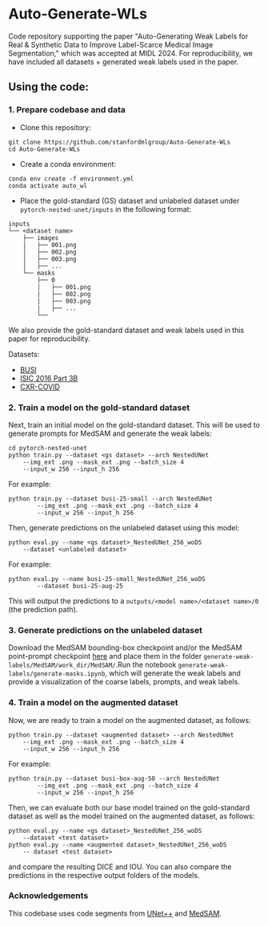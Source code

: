 
# Auto-Generate-WLs
Code repository supporting the paper "Auto-Generating Weak Labels for Real & Synthetic Data to Improve Label-Scarce Medical Image Segmentation," which was accepted at MIDL 2024. For reproducibility, we have included all datasets + generated weak labels used in the paper.

## Using the code:
### 1. Prepare codebase and data
- Clone this repository:

```
git clone https://github.com/stanfordmlgroup/Auto-Generate-WLs
cd Auto-Generate-WLs
```

- Create a conda environment:
```
conda env create -f environment.yml
conda activate auto_wl
```
  
- Place the gold-standard (GS) dataset and unlabeled dataset under `pytorch-nested-unet/inputs` in the following format:
```
inputs
└── <dataset name>
    ├── images
    |   ├── 001.png
    │   ├── 002.png
    │   ├── 003.png
    │   ├── ...
    └── masks
        ├── 0
        |   ├── 001.png
        |   ├── 002.png
        |   ├── 003.png
        |   ├── ...
        └── 
```
We also provide the gold-standard dataset and weak labels used in this paper for reproducibility.

Datasets:
- [BUSI](https://www.kaggle.com/datasets/aryashah2k/breast-ultrasound-images-dataset)
- [ISIC 2016 Part 3B](https://challenge.isic-archive.com/data/)
- [CXR-COVID](https://data.mendeley.com/datasets/xztwjmktrg/2)
    
### 2. Train a model on the gold-standard dataset

Next, train an initial model on the gold-standard dataset. This will be used to generate prompts for MedSAM and generate the weak labels:

    cd pytorch-nested-unet
    python train.py --dataset <gs dataset> --arch NestedUNet 
	    --img_ext .png --mask_ext .png --batch_size 4 
		--input_w 256 --input_h 256

For example:
```
python train.py --dataset busi-25-small --arch NestedUNet 
	    --img_ext .png --mask_ext .png --batch_size 4 
		--input_w 256 --input_h 256
```
Then, generate predictions on the unlabeled dataset using this model:

    python eval.py --name <gs dataset>_NestedUNet_256_woDS 
		--dataset <unlabeled dataset>

For example:

    python eval.py --name busi-25-small_NestedUNet_256_woDS 
    		--dataset busi-25-aug-25

This will output the predictions to a `outputs/<model name>/<dataset name>/0` (the prediction path).
### 3. Generate predictions on the unlabeled dataset

Download the MedSAM bounding-box checkpoint and/or the MedSAM point-prompt checkpoint [here](https://drive.google.com/drive/folders/1ETWmi4AiniJeWOt6HAsYgTjYv_fkgzoN) and place them in the folder `generate-weak-labels/MedSAM/work_dir/MedSAM/`.Run the notebook `generate-weak-labels/generate-masks.ipynb`, which will generate the weak labels and provide a visualization of the coarse labels, prompts, and weak labels. 

### 4. Train a model on the augmented dataset

Now, we are ready to train a model on the augmented dataset, as follows:

    python train.py --dataset <augmented dataset> --arch NestedUNet 
	    --img_ext .png --mask_ext .png --batch_size 4 
		--input_w 256 --input_h 256

For example:
```
python train.py --dataset busi-box-aug-50 --arch NestedUNet 
	    --img_ext .png --mask_ext .png --batch_size 4 
		--input_w 256 --input_h 256
```

Then, we can evaluate both our base model trained on the gold-standard dataset as well as the model trained on the augmented dataset, as follows:

    python eval.py --name <gs dataset>_NestedUNet_256_woDS 
		--dataset <test dataset>
	python eval.py --name <augmented dataset>_NestedUNet_256_woDS
		-- dataset <test dataset>
 and compare the resulting DICE and IOU. You can also compare the predictions in the respective output folders of the models.
 
 ### Acknowledgements
 This codebase uses code segments from [UNet++](https://github.com/4uiiurz1/pytorch-nested-unet) and [MedSAM](https://github.com/bowang-lab/MedSAM).
